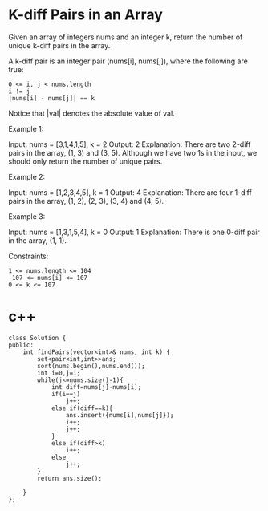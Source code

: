 # K-diff Pairs in an Array

Given an array of integers nums and an integer k, return the number of unique k-diff pairs in the array.

A k-diff pair is an integer pair (nums[i], nums[j]), where the following are true:

    0 <= i, j < nums.length
    i != j
    |nums[i] - nums[j]| == k

Notice that |val| denotes the absolute value of val.

 

Example 1:

Input: nums = [3,1,4,1,5], k = 2
Output: 2
Explanation: There are two 2-diff pairs in the array, (1, 3) and (3, 5).
Although we have two 1s in the input, we should only return the number of unique pairs.

Example 2:

Input: nums = [1,2,3,4,5], k = 1
Output: 4
Explanation: There are four 1-diff pairs in the array, (1, 2), (2, 3), (3, 4) and (4, 5).

Example 3:

Input: nums = [1,3,1,5,4], k = 0
Output: 1
Explanation: There is one 0-diff pair in the array, (1, 1).

 

Constraints:

    1 <= nums.length <= 104
    -107 <= nums[i] <= 107
    0 <= k <= 107

# c++
```
class Solution {
public:
    int findPairs(vector<int>& nums, int k) {
        set<pair<int,int>>ans;
        sort(nums.begin(),nums.end());
        int i=0,j=1;
        while(j<=nums.size()-1){
            int diff=nums[j]-nums[i];
            if(i==j)
                j++;
            else if(diff==k){
                ans.insert({nums[i],nums[j]});
                i++;
                j++;
            }
            else if(diff>k)
                i++;
            else
                j++;
        }
        return ans.size();
        
    }
};
```

